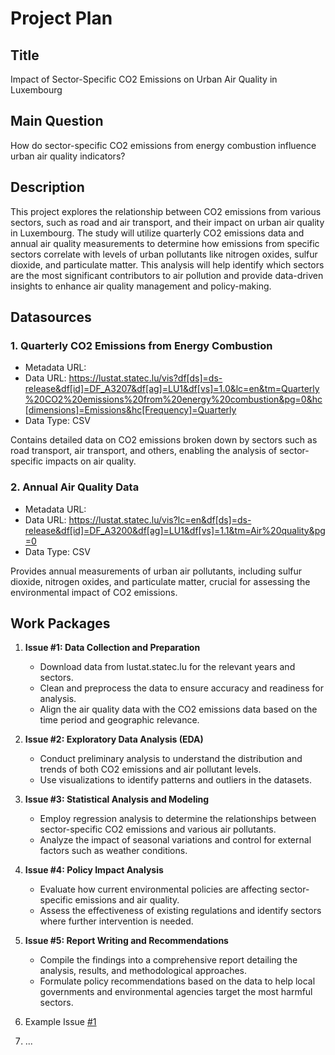 # Project Plan

## Title
<!-- Give your project a short title. -->
Impact of Sector-Specific CO2 Emissions on Urban Air Quality in Luxembourg

## Main Question

<!-- Think about one main question you want to answer based on the data. -->
How do sector-specific CO2 emissions from energy combustion influence urban air quality indicators?

## Description

<!-- Describe your data science project in max. 200 words. Consider writing about why and how you attempt it. -->
This project explores the relationship between CO2 emissions from various sectors, such as road and air transport, and their impact on urban air quality in Luxembourg. The study will utilize quarterly CO2 emissions data and annual air quality measurements to determine how emissions from specific sectors correlate with levels of urban pollutants like nitrogen oxides, sulfur dioxide, and particulate matter. This analysis will help identify which sectors are the most significant contributors to air pollution and provide data-driven insights to enhance air quality management and policy-making.

## Datasources

<!-- Describe each datasources you plan to use in a section. Use the prefic "DatasourceX" where X is the id of the datasource. -->

### 1. Quarterly CO2 Emissions from Energy Combustion
* Metadata URL: 
* Data URL: https://lustat.statec.lu/vis?df[ds]=ds-release&df[id]=DF_A3207&df[ag]=LU1&df[vs]=1.0&lc=en&tm=Quarterly%20CO2%20emissions%20from%20energy%20combustion&pg=0&hc[dimensions]=Emissions&hc[Frequency]=Quarterly
* Data Type: CSV

Contains detailed data on CO2 emissions broken down by sectors such as road transport, air transport, and others, enabling the analysis of sector-specific impacts on air quality.


### 2. Annual Air Quality Data
* Metadata URL: 
* Data URL: https://lustat.statec.lu/vis?lc=en&df[ds]=ds-release&df[id]=DF_A3200&df[ag]=LU1&df[vs]=1.1&tm=Air%20quality&pg=0
* Data Type: CSV

Provides annual measurements of urban air pollutants, including sulfur dioxide, nitrogen oxides, and particulate matter, crucial for assessing the environmental impact of CO2 emissions.


## Work Packages

<!-- List of work packages ordered sequentially, each pointing to an issue with more details. -->
1. **Issue #1: Data Collection and Preparation**
   - Download data from lustat.statec.lu for the relevant years and sectors.
   - Clean and preprocess the data to ensure accuracy and readiness for analysis.
   - Align the air quality data with the CO2 emissions data based on the time period and geographic relevance.

2. **Issue #2: Exploratory Data Analysis (EDA)**
   - Conduct preliminary analysis to understand the distribution and trends of both CO2 emissions and air pollutant levels.
   - Use visualizations to identify patterns and outliers in the datasets.

3. **Issue #3: Statistical Analysis and Modeling**
   - Employ regression analysis to determine the relationships between sector-specific CO2 emissions and various air pollutants.
   - Analyze the impact of seasonal variations and control for external factors such as weather conditions.

4. **Issue #4: Policy Impact Analysis**
   - Evaluate how current environmental policies are affecting sector-specific emissions and air quality.
   - Assess the effectiveness of existing regulations and identify sectors where further intervention is needed.

5. **Issue #5: Report Writing and Recommendations**
   - Compile the findings into a comprehensive report detailing the analysis, results, and methodological approaches.
   - Formulate policy recommendations based on the data to help local governments and environmental agencies target the most harmful sectors.



1. Example Issue [#1][i1]
2. ...

[i1]: https://github.com/jvalue/made-template/issues/1
